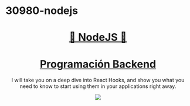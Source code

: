 # 30980-nodejs
<div align="center">
  <h1 align="center" style="color: #8cc84c"><a href="https://nodejs.org/en/">🎣 NodeJS 🚀</a></h1>
  
  <strong>
    <h1 align="center" style="color: #8cc84c">
      <a href="https://www.coderhouse.com/online/programacion-backend"><span class="subline no-shrink ch-rel" style="" ng-if="::vm.productTmp.subline" ch-style-mq="{'col-md-close': {'font-size': '2em'}}"> Programación Backend</span></a>
    </h1>
  </strong>
  <p>
    I will take you on a deep dive into
    React Hooks, and show you what you need to know to start using them in your
    applications right away.
  </p>

  <a href="https://www.coderhouse.com/online/programacion-backend">
    <img ng-if="!isSvg &amp;&amp; isImg" class="" ng-prop-src="icon" src="https://res.cloudinary.com/hdsqazxtw/image/upload/f_auto,q_auto/w_88/v1624901995/cj4pds1lawxav2nyxkig.png">
  </a>
</div>
